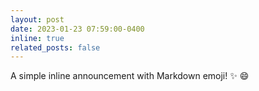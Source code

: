 ```yaml
---
layout: post
date: 2023-01-23 07:59:00-0400
inline: true
related_posts: false
---
```


A simple inline announcement with Markdown emoji! :sparkles: :smile:
